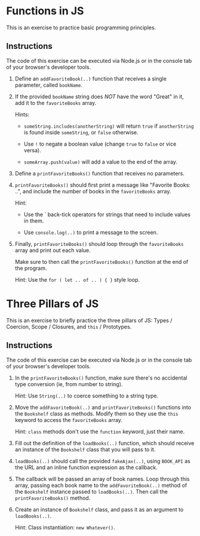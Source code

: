 # Functions in JS

This is an exercise to practice basic programming principles.

## Instructions

The code of this exercise can be executed via Node.js or in the console tab of your browser's developer tools.

1. Define an `addFavoriteBook(..)` function that receives a single parameter, called `bookName`.

2. If the provided `bookName` string does *NOT* have the word "Great" in it, add it to the `favoriteBooks` array.

	Hints:

	- `someString.includes(anotherString)` will return `true` if `anotherString` is found inside `someString`, or `false` otherwise.

	- Use `!` to negate a boolean value (change `true` to `false` or vice versa).

	- `someArray.push(value)` will add a value to the end of the array.

3. Define a `printFavoriteBooks()` function that receives no parameters.

4. `printFavoriteBooks()` should first print a message like "Favorite Books: ..", and include the number of books in the `favoriteBooks` array.

	Hint:

	- Use the \` back-tick operators for strings that need to include values in them.

	- Use `console.log(..)` to print a message to the screen.

5. Finally, `printFavoriteBooks()` should loop through the `favoriteBooks` array and print out each value.

	Make sure to then call the `printFavoriteBooks()` function at the end of the program.

	Hint: Use the `for ( let .. of .. ) { }` style loop.

# Three Pillars of JS

This is an exercise to briefly practice the three pillars of JS: Types / Coercion, Scope / Closures, and `this` / Prototypes.

## Instructions

The code of this exercise can be executed via Node.js or in the console tab of your browser's developer tools.

1. In the `printFavoriteBooks()` function, make sure there's no accidental type conversion (ie, from number to string).

	Hint: Use `String(..)` to coerce something to a string type.

2. Move the `addFavoriteBook(..)` and `printFavoriteBooks()` functions into the `Bookshelf` class as methods. Modify them so they use the `this` keyword to access the `favoriteBooks` array.

	Hint: `class` methods don't use the `function` keyword, just their name.

3. Fill out the definition of the `loadBooks(..)` function, which should receive an instance of the `Bookshelf` class that you will pass to it.

4. `loadBooks(..)` should call the provided `fakeAjax(..)`, using `BOOK_API` as the URL and an inline function expression as the callback.

5. The callback will be passed an array of book names. Loop through this array, passing each book name to the `addFavoriteBook(..)` method of the `Bookshelf` instance passed to `loadBooks(..)`. Then call the `printFavoriteBooks()` method.

6. Create an instance of `Bookshelf` class, and pass it as an argument to `loadBooks(..)`.

	Hint: Class instantiation: `new Whatever()`.